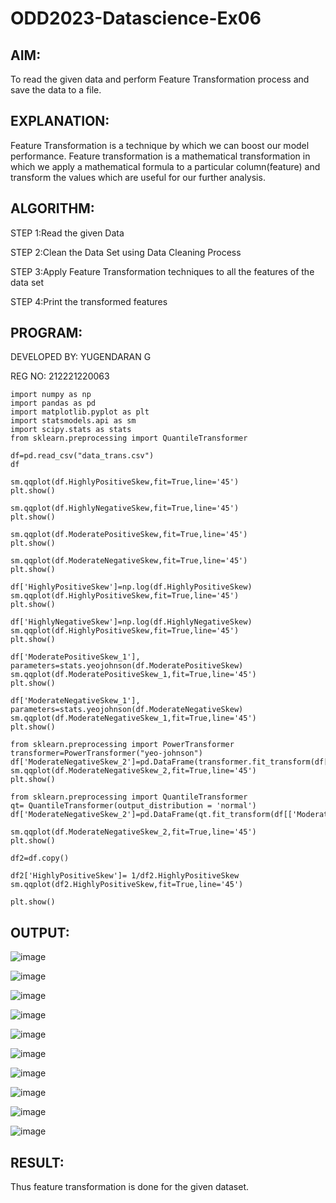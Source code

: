 # ODD2023-Datascience-Ex06
## AIM:
To read the given data and perform Feature Transformation process and save the data to a file.

## EXPLANATION:
Feature Transformation is a technique by which we can boost our model performance. Feature transformation is a mathematical transformation in which we apply a mathematical formula to a particular column(feature) and transform the values which are useful for our further analysis.

## ALGORITHM:
STEP 1:Read the given Data

STEP 2:Clean the Data Set using Data Cleaning Process

STEP 3:Apply Feature Transformation techniques to all the features of the data set

STEP 4:Print the transformed features

## PROGRAM:
DEVELOPED BY: YUGENDARAN G

REG NO: 212221220063
```
import numpy as np
import pandas as pd
import matplotlib.pyplot as plt
import statsmodels.api as sm
import scipy.stats as stats
from sklearn.preprocessing import QuantileTransformer

df=pd.read_csv("data_trans.csv")
df

sm.qqplot(df.HighlyPositiveSkew,fit=True,line='45')
plt.show()

sm.qqplot(df.HighlyNegativeSkew,fit=True,line='45')
plt.show()

sm.qqplot(df.ModeratePositiveSkew,fit=True,line='45')
plt.show()

sm.qqplot(df.ModerateNegativeSkew,fit=True,line='45')
plt.show()

df['HighlyPositiveSkew']=np.log(df.HighlyPositiveSkew)
sm.qqplot(df.HighlyPositiveSkew,fit=True,line='45')
plt.show()

df['HighlyNegativeSkew']=np.log(df.HighlyNegativeSkew)
sm.qqplot(df.HighlyPositiveSkew,fit=True,line='45')
plt.show()

df['ModeratePositiveSkew_1'], parameters=stats.yeojohnson(df.ModeratePositiveSkew)
sm.qqplot(df.ModeratePositiveSkew_1,fit=True,line='45')
plt.show()

df['ModerateNegativeSkew_1'], parameters=stats.yeojohnson(df.ModerateNegativeSkew)
sm.qqplot(df.ModerateNegativeSkew_1,fit=True,line='45')
plt.show()

from sklearn.preprocessing import PowerTransformer
transformer=PowerTransformer("yeo-johnson")
df['ModerateNegativeSkew_2']=pd.DataFrame(transformer.fit_transform(df[['ModerateNegativeSkew']]))
sm.qqplot(df.ModerateNegativeSkew_2,fit=True,line='45')
plt.show()

from sklearn.preprocessing import QuantileTransformer
qt= QuantileTransformer(output_distribution = 'normal')
df['ModerateNegativeSkew_2']=pd.DataFrame(qt.fit_transform(df[['ModerateNegativeSkew']]))

sm.qqplot(df.ModerateNegativeSkew_2,fit=True,line='45')
plt.show()

df2=df.copy()

df2['HighlyPositiveSkew']= 1/df2.HighlyPositiveSkew
sm.qqplot(df2.HighlyPositiveSkew,fit=True,line='45')

plt.show()
```
## OUTPUT:
![image](https://github.com/Yugendaran/ODD2023-Datascience-Ex06/assets/128135616/0f947eec-27d3-4fee-97c1-efe9e211fe18)

![image](https://github.com/Yugendaran/ODD2023-Datascience-Ex06/assets/128135616/4c4713a9-7492-4145-a4da-a2f72baec6e7)

![image](https://github.com/Yugendaran/ODD2023-Datascience-Ex06/assets/128135616/bbf930a7-dea8-466c-982f-a6724b7995c1)

![image](https://github.com/Yugendaran/ODD2023-Datascience-Ex06/assets/128135616/ad582034-9b90-455b-b63b-6a8362f83996)

![image](https://github.com/Yugendaran/ODD2023-Datascience-Ex06/assets/128135616/04b9110b-83fb-414e-970e-93adb094d9c6)

![image](https://github.com/Yugendaran/ODD2023-Datascience-Ex06/assets/128135616/d422bc21-3c14-4716-ba54-99d16ec6ba08)

![image](https://github.com/Yugendaran/ODD2023-Datascience-Ex06/assets/128135616/ccc36005-3609-4e15-973d-e2a3195ffc09)

![image](https://github.com/Yugendaran/ODD2023-Datascience-Ex06/assets/128135616/20db8441-b1b6-4843-9425-044e48e17244)

![image](https://github.com/Yugendaran/ODD2023-Datascience-Ex06/assets/128135616/55c225e1-ce48-4bd4-b01b-c58eb838075a)

![image](https://github.com/Yugendaran/ODD2023-Datascience-Ex06/assets/128135616/4d91db04-a632-4190-bc84-fd4e84dfd2fe)

## RESULT:
Thus feature transformation is done for the given dataset.










